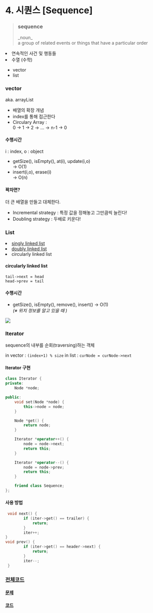 # 4. 시퀀스 [Sequence]
> <h3>sequence</h3> 
> _noun_ <br> a group of related events or things that have a particular order
<li>연속적인 사건 및 행동들</li>
<li>수열 (수학)</li>

- vector
- list

### vector
aka. arrayList

- 배열의 확장 개념
- index를 통해 접근한다
- Circulary Array :<br> 0 -> 1 -> 2 -> ... -> n-1 -> 0

#### 수행시간
i : index, o : object
- getSize(), isEmpty(), at(i), update(i,o) <br> -> O(1)
- insert(i,o), erase(i) <br> -> O(n)

#### 꽉차면?

더 큰 배열을 만들고 대체한다.
- Incremental strategy : 특정 값을 정해놓고 그만큼씩 늘린다!
- Doubling strategy : 두배로 키운다!

### List
<li> <a href = https://github.com/Landvibe-DataStructure-2024/StudyNotes/blob/main/w02/SinglyLinkedList.md > singly linked list</a> </li>
<li> <a href = https://github.com/Landvibe-DataStructure-2024/StudyNotes/blob/main/w02/DoublyLinkedList.md >doubly linked list</a> </li>
<li> circularly linked list </li>


#### circularly linked list

```
tail->next = head
head->prev = tail
```

#### 수행시간
- getSize(), isEmpty(), remove(), insert() -> O(1) <br> _(※ 위치 정보를 알고 있을 때 )_

![](https://velog.velcdn.com/images/genius00hwan/post/e6aa4eb3-1356-48ed-b0c8-f8a4cd95f8d3/image.png)

### Iterator

sequence의 내부를 순회(traversing)하는 객체

in vector : `(index+1) % size`
in list : `curNode = curNode->next`


#### Iterator 구현
```cpp
class Iterator {
private:
    Node *node;

public:
    void set(Node *node) {
        this->node = node;
    }

    Node *get() {
        return node;
    }

    Iterator *operator++() {
        node = node->next;
        return this;
    }

    Iterator *operator--() {
        node = node->prev;
        return this;
    }

    friend class Sequence;
};
```
#### 사용 방법
```cpp
 void next() {
        if (iter->get() == trailer) {
            return;
        }
        iter++;
}
void prev() {
        if (iter->get() == header->next) {
            return;
        }
        iter--;
 }
```

### <a href=https://github.com/Landvibe-DataStructure-2024/StudyNotes/blob/main/w05/sequence.cpp> 전체코드

#### <a href="https://github.com/Landvibe-DataStructure-2024/references/blob/master/%EC%83%98%ED%94%8C%202023-1/week05/prob-W5_P1.pdf"> 문제</a>
#### <a href="https://github.com/Landvibe-DataStructure-2024/references/blob/master/2023-1%EC%BD%94%EB%93%9C/w05/w5p1.cpp">코드</a>